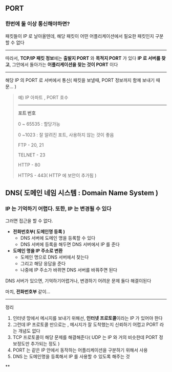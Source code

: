 ## PORT

### 한번에 둘 이상 통신해야하면?

패킷들이 IP 로 날아올텐데, 해당 패킷이 어떤 어플리케이션에서
필요한 패킷인지 구분할 수 없다

*** 

따라서, **TCP/IP 패킷 정보**에는 **출발지 PORT** 와 **목적지 PORT** 가 있다
**IP 로 서버를 찾고**, 그안에서 돌아가는 **어플리케이션을 찾는 것이 PORT** 이다

***

해당 IP 의 PORT 로 서버에서 통신( 패킷을 보낼때, PORT 정보까지 함께 보내기 때문... )

> 예) IP 아파트 , PORT 호수
> ***
> **포트 번호**
> 
> 0 ~ 65535 : 할당가능
> 
> 0 ~1023   : 잘 알려진 포트, 사용하지 않는 것이 좋음
>
> FTP - 20, 21
> 
> TELNET - 23
> 
> HTTP - 80
> 
> HTTPS - 443( HTTP 에 보안이 추가됨 )


## DNS( 도메인 네임 시스템 : Domain Name System )

### IP 는 기억하기 어렵다. 또한, IP 는 변경될 수 있다

그러면 접근을 할 수 없다.

* **전화번호부( 도메인명 등록 )**
  * DNS 서버에 도메인 명을 등록할 수 있다 
  * DNS 서버에 등록을 해두면 DNS 서버에서 IP 를 준다
* **도메인 명을 IP 주소로 변환**
  * 도메인 명으로 DNS 서버에서 찾는다
  * 그리고 해당 응답을 준다
  * 나중에 IP 주소가 바뀌면 DNS 서버를 바꿔주면 된다

DNS 서버가 있으면, 기억하기어렵거나, 변경하기 어려운 문제 둘다 해결이된다

마치, **전화번호부** 같이...

***

정리

1. 인터넷 망에서 메시지를 보내기 위해선, **인터넷 프로토콜**이라는 IP 가 있어야 한다
2. 그런데 IP 프로토콜 만으로는 , 메시지가 잘 도착했는지 신뢰하기 어렵고 PORT 라는 개념도 없다
3. TCP 프로토콜이 해당 문제를 해결해준다( UDP 는 IP 와 거의 비슷한데 PORT 정보정도만 추가되는 정도 )
4. PORT 는 같은 IP 안에서 동작하는 어플리케이션을 구분하기 위해서 사용
5. DNS 는 도메인명을 등록해서 IP 를 사용할 수 있도록 해주는 것

**